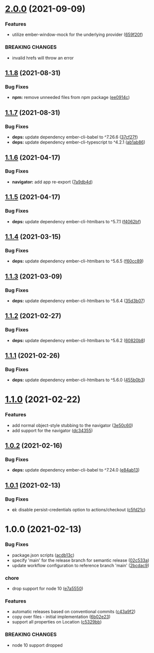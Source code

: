 # [2.0.0](https://github.com/CrowdStrike/ember-browser-services/compare/v1.1.8...v2.0.0) (2021-09-09)


### Features

* utilize ember-window-mock for the underlying provider ([659f20f](https://github.com/CrowdStrike/ember-browser-services/commit/659f20f702873c942d6476301730107c71a566c4))


### BREAKING CHANGES

* invalid hrefs will throw an error

## [1.1.8](https://github.com/CrowdStrike/ember-browser-services/compare/v1.1.7...v1.1.8) (2021-08-31)


### Bug Fixes

* **npm:** remove unneeded files from npm package ([ee0914c](https://github.com/CrowdStrike/ember-browser-services/commit/ee0914cc9e35db88dbd42ba1f0abdc73faa8c733))

## [1.1.7](https://github.com/CrowdStrike/ember-browser-services/compare/v1.1.6...v1.1.7) (2021-08-31)


### Bug Fixes

* **deps:** update dependency ember-cli-babel to ^7.26.6 ([37cf27f](https://github.com/CrowdStrike/ember-browser-services/commit/37cf27ffb7322152d6c3c347f8ac7e41e6416ce9))
* **deps:** update dependency ember-cli-typescript to ^4.2.1 ([ab1ab86](https://github.com/CrowdStrike/ember-browser-services/commit/ab1ab869df805acaea7045d5af2cd925fc1a55c7))

## [1.1.6](https://github.com/CrowdStrike/ember-browser-services/compare/v1.1.5...v1.1.6) (2021-04-17)


### Bug Fixes

* **navigator:** add app re-export ([7a9db4d](https://github.com/CrowdStrike/ember-browser-services/commit/7a9db4dc9afa62f5b3a20754747897f53aadf746))

## [1.1.5](https://github.com/CrowdStrike/ember-browser-services/compare/v1.1.4...v1.1.5) (2021-04-17)


### Bug Fixes

* **deps:** update dependency ember-cli-htmlbars to ^5.7.1 ([f4062bf](https://github.com/CrowdStrike/ember-browser-services/commit/f4062bfc2b417ef524c2ce28ba82d81cbbdb6e83))

## [1.1.4](https://github.com/CrowdStrike/ember-browser-services/compare/v1.1.3...v1.1.4) (2021-03-15)


### Bug Fixes

* **deps:** update dependency ember-cli-htmlbars to ^5.6.5 ([f60cc89](https://github.com/CrowdStrike/ember-browser-services/commit/f60cc89ad048429ae0a58890030a9b488b096d49))

## [1.1.3](https://github.com/CrowdStrike/ember-browser-services/compare/v1.1.2...v1.1.3) (2021-03-09)


### Bug Fixes

* **deps:** update dependency ember-cli-htmlbars to ^5.6.4 ([35d3b07](https://github.com/CrowdStrike/ember-browser-services/commit/35d3b07a99e4dc69889d29d87f25816be0bb3570))

## [1.1.2](https://github.com/CrowdStrike/ember-browser-services/compare/v1.1.1...v1.1.2) (2021-02-27)


### Bug Fixes

* **deps:** update dependency ember-cli-htmlbars to ^5.6.2 ([60820b8](https://github.com/CrowdStrike/ember-browser-services/commit/60820b8c5e9ce2d07b24565518b322d3e89088eb))

## [1.1.1](https://github.com/CrowdStrike/ember-browser-services/compare/v1.1.0...v1.1.1) (2021-02-26)


### Bug Fixes

* **deps:** update dependency ember-cli-htmlbars to ^5.6.0 ([455b0b3](https://github.com/CrowdStrike/ember-browser-services/commit/455b0b351218da31322c3ad12f9aee384c115fb5))

# [1.1.0](https://github.com/CrowdStrike/ember-browser-services/compare/v1.0.2...v1.1.0) (2021-02-22)


### Features

* add normal object-style stubbing to the navigator ([3e50c60](https://github.com/CrowdStrike/ember-browser-services/commit/3e50c600dcce24ffeb9513b048dbfb42b464a9bf))
* add support for the navigator ([dc34355](https://github.com/CrowdStrike/ember-browser-services/commit/dc3435520823e4354daab32c6122b523d7a68697))

## [1.0.2](https://github.com/CrowdStrike/ember-browser-services/compare/v1.0.1...v1.0.2) (2021-02-16)


### Bug Fixes

* **deps:** update dependency ember-cli-babel to ^7.24.0 ([e84ab13](https://github.com/CrowdStrike/ember-browser-services/commit/e84ab13407e6b6b1832d57e4b606dccdbdac0513))

## [1.0.1](https://github.com/CrowdStrike/ember-browser-services/compare/v1.0.0...v1.0.1) (2021-02-13)


### Bug Fixes

* **ci:** disable persist-credentials option to actions/checkout ([c5fd21c](https://github.com/CrowdStrike/ember-browser-services/commit/c5fd21ce5a869828530dcad6216a6288c8c96662))

# 1.0.0 (2021-02-13)


### Bug Fixes

* package.json scripts ([acdb13c](https://github.com/CrowdStrike/ember-browser-services/commit/acdb13c5fdfc7037d9f9a735b7a63903cfe059da))
* specify 'main' for the release branch for semantic release ([02c533a](https://github.com/CrowdStrike/ember-browser-services/commit/02c533a3e1ef97e638b605829f50a03e9608653d))
* update workflow configuration to reference branch 'main' ([2bcdac9](https://github.com/CrowdStrike/ember-browser-services/commit/2bcdac9f3bc87aa96b6e6f39d8de2db6311175f5))


### chore

* drop support for node 10 ([e7a5550](https://github.com/CrowdStrike/ember-browser-services/commit/e7a55503f34affa76e9fa9111d3678f73c56f90c))


### Features

* automatic releases based on conventional commits ([c43a9f2](https://github.com/CrowdStrike/ember-browser-services/commit/c43a9f21a8a397d7f2ad331f883edafb194b4cc8))
* copy over files - initial implementation ([6b02e23](https://github.com/CrowdStrike/ember-browser-services/commit/6b02e23712ee505ee3c184a31accf9322328b602))
* support all properties on Location ([c5329bb](https://github.com/CrowdStrike/ember-browser-services/commit/c5329bbf80b913e29e6e71cb58d4ea1174ba7893))


### BREAKING CHANGES

* node 10 support dropped
